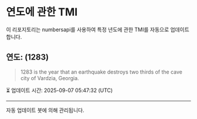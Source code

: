 
# 연도에 관한 TMI

이 리포지토리는 numbersapi를 사용하여 특정 년도에 관한 TMI를 자동으로 업데이트합니다.

## 연도: (1283)
> 1283 is the year that an earthquake destroys two thirds of the cave city of Vardzia, Georgia.

⏳ 업데이트 시간: 2025-09-07 05:47:32 (UTC)

---
자동 업데이트 봇에 의해 관리됩니다.
